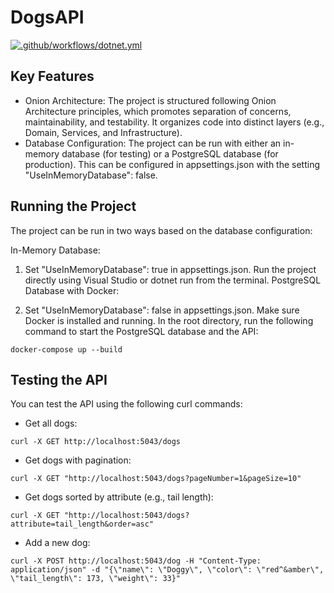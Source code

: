 # DogsAPI

[![.github/workflows/dotnet.yml](https://github.com/MrSampy/DogsHouseService/actions/workflows/dotnet.yml/badge.svg)](https://github.com/MrSampy/DogsHouseService/actions/workflows/dotnet.yml)

## Key Features
- Onion Architecture: The project is structured following Onion Architecture principles, which promotes separation of concerns, maintainability, and testability. It organizes code into distinct layers (e.g., Domain, Services, and Infrastructure).
- Database Configuration: The project can be run with either an in-memory database (for testing) or a PostgreSQL database (for production). This can be configured in appsettings.json with the setting "UseInMemoryDatabase": false.

## Running the Project
The project can be run in two ways based on the database configuration:

In-Memory Database:

1. Set "UseInMemoryDatabase": true in appsettings.json.
Run the project directly using Visual Studio or dotnet run from the terminal.
PostgreSQL Database with Docker:

2. Set "UseInMemoryDatabase": false in appsettings.json.
Make sure Docker is installed and running.
In the root directory, run the following command to start the PostgreSQL database and the API:
```console
docker-compose up --build
```

## Testing the API
You can test the API using the following curl commands:
- Get all dogs:
```console
curl -X GET http://localhost:5043/dogs
```
- Get dogs with pagination:
```console
curl -X GET "http://localhost:5043/dogs?pageNumber=1&pageSize=10"
```
- Get dogs sorted by attribute (e.g., tail length):
```console
curl -X GET "http://localhost:5043/dogs?attribute=tail_length&order=asc"
```
- Add a new dog:
```console
curl -X POST http://localhost:5043/dog -H "Content-Type: application/json" -d "{\"name\": \"Doggy\", \"color\": \"red^&amber\", \"tail_length\": 173, \"weight\": 33}"
```
